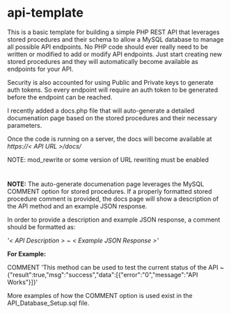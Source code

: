 # api-template

This is a basic template for building a simple PHP REST API that leverages stored procedures and their schema to allow a MySQL database to manage all possible API endpoints. No PHP code should ever really need to be written or modified to add or modify API endpoints. Just start creating new stored procedures and they will automatically become available as endpoints for your API.

Security is also accounted for using Public and Private keys to generate auth tokens. So every endpoint will require an auth token to be generated before the endpoint can be reached.

I recently added a docs.php file that will auto-generate a detailed documenation page based on the stored procedures and their necessary parameters.

Once the code is running on a server, the docs will become available at<br />
*https://< API URL >/docs/*

NOTE: mod_rewrite or some version of URL rewriting must be enabled

#

**NOTE:** The auto-generate documenation page leverages the MySQL COMMENT option for stored procedures. If a properly formatted stored procedure comment is provided, the docs page will show a description of the API method and an example JSON response.

In order to provide a description and example JSON response, a comment should be formatted as:

*'< API Description > ~ < Example JSON Response >'*

**For Example:**

COMMENT 'This method can be used to test the current status of the API ~ {"result":true,"msg":"success","data":[{"error":"0","message":"API Works"}]}'

More examples of how the COMMENT option is used exist in the API_Database_Setup.sql file.
